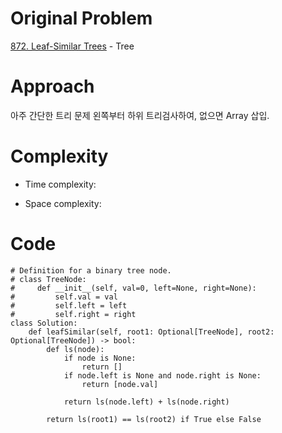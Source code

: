 # Original Problem
<!-- Describe your first thoughts on how to solve this problem. -->
[872. Leaf-Similar Trees](https://leetcode.com/problems/leaf-similar-trees/description/) - Tree
# Approach
<!-- Describe your approach to solving the problem. -->
아주 간단한 트리 문제
왼쪽부터 하위 트리검사하여, 없으면 Array 삽입.
# Complexity
- Time complexity:
<!-- Add your time complexity here, e.g. $$O(n)$$ -->
- Space complexity:
<!-- Add your space complexity here, e.g. $$O(n)$$ -->

# Code
```
# Definition for a binary tree node.
# class TreeNode:
#     def __init__(self, val=0, left=None, right=None):
#         self.val = val
#         self.left = left
#         self.right = right
class Solution:
    def leafSimilar(self, root1: Optional[TreeNode], root2: Optional[TreeNode]) -> bool:
        def ls(node):
            if node is None:
                return []
            if node.left is None and node.right is None:
                return [node.val]

            return ls(node.left) + ls(node.right)

        return ls(root1) == ls(root2) if True else False
```
